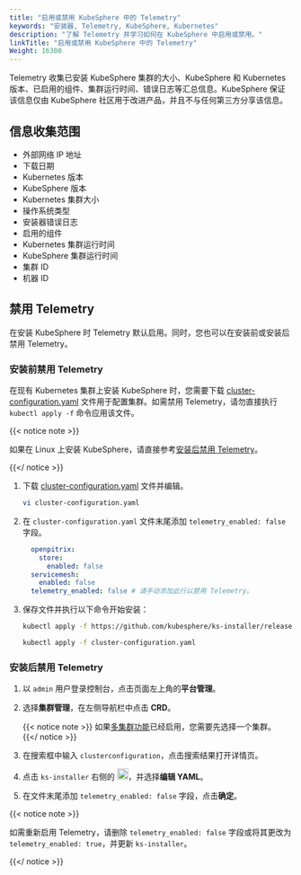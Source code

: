```yaml
---
title: "启用或禁用 KubeSphere 中的 Telemetry"
keywords: "安装器, Telemetry, KubeSphere, Kubernetes"
description: "了解 Telemetry 并学习如何在 KubeSphere 中启用或禁用。"
linkTitle: "启用或禁用 KubeSphere 中的 Telemetry"
Weight: 16300
---
```


Telemetry 收集已安装 KubeSphere 集群的大小、KubeSphere 和 Kubernetes 版本、已启用的组件、集群运行时间、错误日志等汇总信息。KubeSphere 保证该信息仅由 KubeSphere 社区用于改进产品，并且不与任何第三方分享该信息。

## 信息收集范围

- 外部网络 IP 地址
- 下载日期
- Kubernetes 版本
- KubeSphere 版本
- Kubernetes 集群大小
- 操作系统类型
- 安装器错误日志
- 启用的组件
- Kubernetes 集群运行时间
- KubeSphere 集群运行时间
- 集群 ID
- 机器 ID

## 禁用 Telemetry

在安装 KubeSphere 时 Telemetry 默认启用。同时，您也可以在安装前或安装后禁用 Telemetry。

### 安装前禁用 Telemetry

在现有 Kubernetes 集群上安装 KubeSphere 时，您需要下载 [cluster-configuration.yaml](https://github.com/kubesphere/ks-installer/releases/download/v3.2.0/cluster-configuration.yaml) 文件用于配置集群。如需禁用 Telemetry，请勿直接执行 `kubectl apply -f` 命令应用该文件。

{{< notice note >}}

如果在 Linux 上安装 KubeSphere，请直接参考[安装后禁用 Telemetry](../telemetry/#安装后禁用-telemetry)。

{{</ notice >}}

1. 下载 [cluster-configuration.yaml](https://github.com/kubesphere/ks-installer/releases/download/v3.2.0/cluster-configuration.yaml) 文件并编辑。

    ```bash
    vi cluster-configuration.yaml
    ```

2. 在 `cluster-configuration.yaml` 文件末尾添加 `telemetry_enabled: false` 字段。

    ```yaml
      openpitrix:
        store:
          enabled: false
      servicemesh:
        enabled: false
      telemetry_enabled: false # 请手动添加此行以禁用 Telemetry。
    ```

3. 保存文件并执行以下命令开始安装：

    ```bash
    kubectl apply -f https://github.com/kubesphere/ks-installer/releases/download/v3.2.0/kubesphere-installer.yaml
    
    kubectl apply -f cluster-configuration.yaml
    ```

### 安装后禁用 Telemetry

1. 以 `admin` 用户登录控制台，点击页面左上角的**平台管理**。

2. 选择**集群管理**，在左侧导航栏中点击 **CRD**。

    {{< notice note >}}
如果[多集群功能](../../../multicluster-management/)已经启用，您需要先选择一个集群。
    {{</ notice >}}

3. 在搜索框中输入 `clusterconfiguration`，点击搜索结果打开详情页。

4. 点击 `ks-installer` 右侧的 <img src="/images/docs/zh-cn/faq/installation/telemetry-in-kubesphere/three-dots.png" height="20px">，并选择**编辑 YAML**。

5. 在文件末尾添加 `telemetry_enabled: false` 字段，点击**确定**。


{{< notice note >}}

如需重新启用 Telemetry，请删除 `telemetry_enabled: false` 字段或将其更改为 `telemetry_enabled: true`，并更新 `ks-installer`。

{{</ notice >}}
